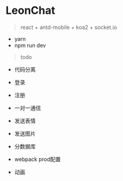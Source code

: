 # LeonChat
> react + antd-mobile + koa2 + socket.io
* yarn
* npm run dev

> todo
* 代码分离
* 登录
* 注册
* 一对一通信
* 发送表情
* 发送图片

* 分数据库
* webpack prod配置
* 动画